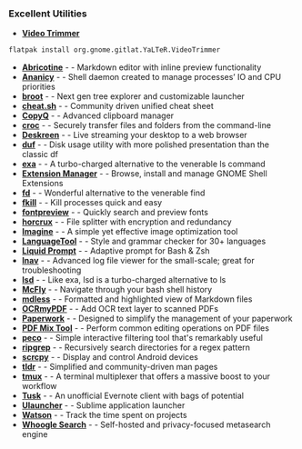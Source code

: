 ﻿### Excellent Utilities

- [**Video Trimmer**](https://flathub.org/apps/details/org.gnome.gitlab.YaLTeR.VideoTrimmer)
```sh
flatpak install org.gnome.gitlat.YaLTeR.VideoTrimmer
```
 - [**Abricotine**](https://www.linuxlinks.com/excellent-utilities-abricotine-open-source-markdown-editor/)  - - Markdown editor with inline preview functionality
 - [**Ananicy**](https://www.linuxlinks.com/excellent-utilities-ananicy-auto-nice-daemon/)  - - Shell daemon created to manage processes’ IO and CPU priorities
 - [**broot**](https://www.linuxlinks.com/excellent-utilities-broot-next-gen-tree-explorer/)  - - Next gen tree explorer and customizable launcher
 - [**cheat.sh**](https://www.linuxlinks.com/excellent-utilities-cheat-sh-community-driven-cheat-sheet/)  - - Community driven unified cheat sheet
 - [**CopyQ**](https://www.linuxlinks.com/excellent-utilities-copyq-advanced-clipboard-manager/)  - - Advanced clipboard manager
 - [**croc**](https://www.linuxlinks.com/excellent-utilities-croc-securely-transfer-files-folders/)  - - Securely transfer files and folders from the command-line
 - [**Deskreen**](https://www.linuxlinks.com/excellent-utilities-deskreen-live-streaming-desktop/)  - - Live streaming your desktop to a web browser
 - [**duf**](https://www.linuxlinks.com/excellent-utilities-duf-disk-usage-utility/)  - - Disk usage utility with more polished presentation than the classic df
 - [**exa**](https://www.linuxlinks.com/excellent-utilities-exa-replacement-ls/)  - - A turbo-charged alternative to the venerable ls command
 - [**Extension Manager**](https://www.linuxlinks.com/excellent-utilities-extension-manager-browse-install-manage-gnome-shell-extensions/)  - - Browse, install and manage GNOME Shell Extensions
 - [**fd**](https://www.linuxlinks.com/excellent-utilities-fd-superior-alternative-find/)  - - Wonderful alternative to the venerable find
 - [**fkill**](https://www.linuxlinks.com/excellent-utilities-fkill-kill-processes-quick-easy/)  - - Kill processes quick and easy
 - [**fontpreview**](https://www.linuxlinks.com/excellent-utilities-fontpreview-search-preview-fonts/)  - - Quickly search and preview fonts
 - [**horcrux**](https://www.linuxlinks.com/excellent-utilities-horcrux-file-splitter/)  - - File splitter with encryption and redundancy
 - [**Imagine**](https://www.linuxlinks.com/excellent-utilities-imagine-image-optimization/)  - - A simple yet effective image optimization tool
 - [**LanguageTool**](https://www.linuxlinks.com/excellent-utilities-languagetool-style-and-grammar-checker/)  - - Style and grammar checker for 30+ languages
 - [**Liquid Prompt**](https://www.linuxlinks.com/excellent-utilities-liquid-prompt-adaptive-prompt-bash-zsh/)  - - Adaptive prompt for Bash & Zsh
 - [**lnav**](https://www.linuxlinks.com/excellent-utilities-lnav-log-file-navigator/)  - - Advanced log file viewer for the small-scale; great for troubleshooting
 - [**lsd**](https://www.linuxlinks.com/excellent-utilities-lsd-next-gen-ls-command/)  - - Like exa, lsd is a turbo-charged alternative to ls
 - [**McFly**](https://www.linuxlinks.com/excellent-utilities-mcfly-navigate-shell-history/)  - - Navigate through your bash shell history
 - [**mdless**](https://www.linuxlinks.com/excellent-utilities-mdless-formatted-highlighted-view-markdown-files/)  - - Formatted and highlighted view of Markdown files
 - [**OCRmyPDF**](https://www.linuxlinks.com/excellent-utilities-ocrmypdf-add-ocr-text-layer-scanned-pdfs/)  - - Add OCR text layer to scanned PDFs
 - [**Paperwork**](https://www.linuxlinks.com/excellent-utilities-paperwork-personal-document-manager/)  - - Designed to simplify the management of your paperwork
 - [**PDF Mix Tool**](https://www.linuxlinks.com/excellent-utilities-pdf-mix-tool/)  - - Perform common editing operations on PDF files
 - [**peco**](https://www.linuxlinks.com/excellent-utilities-peco-interactive-filtering-tool/)  - - Simple interactive filtering tool that's remarkably useful
 - [**ripgrep**](https://www.linuxlinks.com/excellent-utilities-ripgrep-recursively-search-directories-regex-pattern/)  - - Recursively search directories for a regex pattern
 - [**scrcpy**](https://www.linuxlinks.com/excellent-utilities-scrcpy-display-control-android-devices/)  - - Display and control Android devices
 - [**tldr**](https://www.linuxlinks.com/excellent-utilities-tldr-simplified-community-driven-man-pages/)  - - Simplified and community-driven man pages
 - [**tmux**](https://www.linuxlinks.com/excellent-utilities-tmux-terminal-multiplexer-software/)  - - A terminal multiplexer that offers a massive boost to your workflow
 - [**Tusk**](https://www.linuxlinks.com/excellent-utilities-tusk-evernote-desktop-software/)  - - An unofficial Evernote client with bags of potential
 - [**Ulauncher**](https://www.linuxlinks.com/excellent-utilities-ulauncher-application-launcher-linux/)  - - Sublime application launcher
 - [**Watson**](https://www.linuxlinks.com/excellent-utilities-watson-cli-tool-track-time/)  - - Track the time spent on projects
 - [**Whoogle Search**](https://www.linuxlinks.com/excellent-utilities-whoogle-search-self-hosted-metasearch-engine/)  - - Self-hosted and privacy-focused metasearch engine
